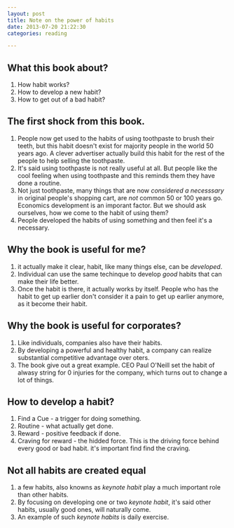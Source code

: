 ```yaml
---
layout: post
title: Note on the power of habits
date: 2013-07-20 21:22:30
categories: reading

---
```

## What this book about?
1. How habit works?
2. How to develop a new habit?
3. How to get out of a bad habit?



## The first shock from this book.

1. People now get used to the habits of using toothpaste to brush their teeth, but this habit doesn't exist for majority people in the world 50 years ago. A clever advertiser actually build this habit for the rest of the people to help selling the toothpaste.
2. It's said using toothpaste is not really useful at all. But people like the cool feeling when using toothpaste and this reminds them they have done a routine.
2. Not just toothpaste, many things that are now _considered a necesssary_ in original people's shopping cart, are _not_ common 50 or 100 years go.  Economics development is an imporant factor. But we should ask ourselves, how we come to the habit of using them? 
3. People developed the habits of using something and then feel it's a necessary. 


## Why the book is useful for me?
1. it actually make it clear, habit, like many things else, can be _developed_. 
2. Individual can use the same techinque to develop _good_ habits that can make their life better.
3. Once the habit is there, it actually works by itself. People who has the habit to get up earlier don't consider it a pain to get up earlier anymore, as it become their habit.


## Why the book is useful for corporates?
1. Like individuals, companies also have their habits.
2. By developing a powerful and healthy habit, a company can realize substantial competitive advantage over oters.
3. The book give out a great example. CEO Paul O'Neill set the habit of alwasy string for 0 injuries for the company, which turns out to change a lot of things.



## How to develop a habit?
1.  Find a Cue - a trigger for doing something.
2.  Routine - what actually get done.
3.  Reward - positive feedback if done.
4.  Craving for reward - the hidded force. This is the driving force behind every good or bad habit. it's important find find the craving.


## Not all habits are created equal
1. a few habits, also knowns as _keynote habit_ play a much important role than other habits.
2. By focusing on developing one or two _keynote habit_, it's said other habits, usually good ones, will naturally come.
3. An example of such _keynote habits_ is daily exercise.

